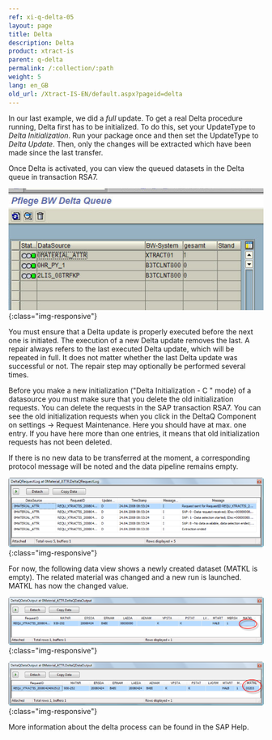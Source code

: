 ```yaml
---
ref: xi-q-delta-05
layout: page
title: Delta
description: Delta
product: xtract-is
parent: q-delta
permalink: /:collection/:path
weight: 5
lang: en_GB
old_url: /Xtract-IS-EN/default.aspx?pageid=delta
---
```


In our last example, we did a *full* update. 
To get a real Delta procedure running, Delta first has to be initialized. To do this, set your UpdateType to *Delta Initialization*. Run your package once and then set the UpdateType to *Delta Update*. Then, only the changes will be extracted which have been made since the last transfer.

Once Delta is activated, you can view the queued datasets in the Delta queue in transaction RSA7.

![DeltaQ-Delta-01](/img/content/DeltaQ-Delta-01.png){:class="img-responsive"}

You must ensure that a Delta update is properly executed before the next one is initiated. The execution of a new Delta update removes the last.
A repair always refers to the last executed Delta update, which will be repeated in full. It does not matter whether the last Delta update was successful or not. The repair step may optionally be performed several times.

Before you make a new initialization ("Delta Initialization - C " mode) of a datasource you must make sure that you delete the old initialization requests. You can delete the requests in the SAP transaction RSA7.
You can see the old initialization requests when you click in the DeltaQ Component on settings -> Request Maintenance. Here you should have at max. one entry.
If you have here more than one entries, it means that old initialization requests has not been deleted.

If there is no new data to be transferred at the moment, a corresponding protocol message will be noted and the data pipeline remains empty.

![DeltaQ-Delta-02](/img/content/DeltaQ-Delta-02.png){:class="img-responsive"}


For now, the following data view shows a newly created dataset (MATKL is empty). The related material was changed and a new run is launched. MATKL has now the changed value.

![DeltaQ-Delta-03](/img/content/DeltaQ-Delta-03.png){:class="img-responsive"}

![DeltaQ-Delta-04](/img/content/DeltaQ-Delta-04.png){:class="img-responsive"}


More information about the delta process can be found in the SAP Help. 